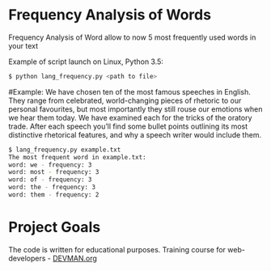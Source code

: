 # Frequency Analysis of Words

Frequency Analysis of Word allow to now 5 most frequently used words in your text

Example of script launch on Linux, Python 3.5:
```bash
$ python lang_frequency.py <path to file>

```
#Example:
We have chosen ten of the most famous speeches in English. They range from celebrated, world-changing pieces of rhetoric to our personal favourites, but most importantly they still rouse our emotions when we hear them today. We have examined each for the tricks of the oratory trade. After each speech you’ll find some bullet points outlining its most distinctive rhetorical features, and why a speech writer would include them.

```bash
$ lang_frequency.py example.txt
The most frequent word in example.txt:
word: we - frequency: 3
word: most - frequency: 3
word: of - frequency: 3
word: the - frequency: 3
word: them - frequency: 2
```
# Project Goals

The code is written for educational purposes. Training course for web-developers - [DEVMAN.org](https://devman.org)
